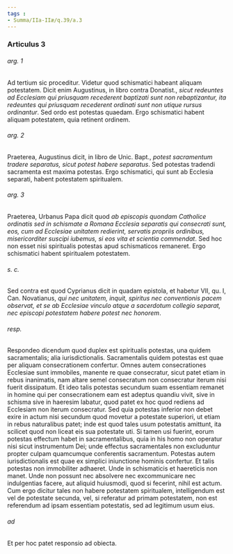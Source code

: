 ```yaml
---
tags : 
- Summa/IIa-IIæ/q.39/a.3
---
```


### Articulus 3

###### arg. 1
Ad tertium sic proceditur. Videtur quod schismatici habeant aliquam potestatem. Dicit enim Augustinus, in libro contra Donatist., *sicut redeuntes ad Ecclesiam qui priusquam recederent baptizati sunt non rebaptizantur, ita redeuntes qui priusquam recederent ordinati sunt non utique rursus ordinantur*. Sed ordo est potestas quaedam. Ergo schismatici habent aliquam potestatem, quia retinent ordinem.

###### arg. 2
Praeterea, Augustinus dicit, in libro de Unic. Bapt., *potest sacramentum tradere separatus, sicut potest habere separatus*. Sed potestas tradendi sacramenta est maxima potestas. Ergo schismatici, qui sunt ab Ecclesia separati, habent potestatem spiritualem.

###### arg. 3
Praeterea, Urbanus Papa dicit quod *ab episcopis quondam Catholice ordinatis sed in schismate a Romana Ecclesia separatis qui consecrati sunt, eos, cum ad Ecclesiae unitatem redierint, servatis propriis ordinibus, misericorditer suscipi iubemus, si eos vita et scientia commendat*. Sed hoc non esset nisi spiritualis potestas apud schismaticos remaneret. Ergo schismatici habent spiritualem potestatem.

###### s. c.
Sed contra est quod Cyprianus dicit in quadam epistola, et habetur VII, qu. I, Can. Novatianus, *qui nec unitatem, inquit, spiritus nec conventionis pacem observat, et se ab Ecclesiae vinculo atque a sacerdotum collegio separat, nec episcopi potestatem habere potest nec honorem*.

###### resp.
Respondeo dicendum quod duplex est spiritualis potestas, una quidem sacramentalis; alia iurisdictionalis. Sacramentalis quidem potestas est quae per aliquam consecrationem confertur. Omnes autem consecrationes Ecclesiae sunt immobiles, manente re quae consecratur, sicut patet etiam in rebus inanimatis, nam altare semel consecratum non consecratur iterum nisi fuerit dissipatum. Et ideo talis potestas secundum suam essentiam remanet in homine qui per consecrationem eam est adeptus quandiu vivit, sive in schisma sive in haeresim labatur, quod patet ex hoc quod rediens ad Ecclesiam non iterum consecratur. Sed quia potestas inferior non debet exire in actum nisi secundum quod movetur a potestate superiori, ut etiam in rebus naturalibus patet; inde est quod tales usum potestatis amittunt, ita scilicet quod non liceat eis sua potestate uti. Si tamen usi fuerint, eorum potestas effectum habet in sacramentalibus, quia in his homo non operatur nisi sicut instrumentum Dei; unde effectus sacramentales non excluduntur propter culpam quamcumque conferentis sacramentum. Potestas autem iurisdictionalis est quae ex simplici iniunctione hominis confertur. Et talis potestas non immobiliter adhaeret. Unde in schismaticis et haereticis non manet. Unde non possunt nec absolvere nec excommunicare nec indulgentias facere, aut aliquid huiusmodi, quod si fecerint, nihil est actum. Cum ergo dicitur tales non habere potestatem spiritualem, intelligendum est vel de potestate secunda, vel, si referatur ad primam potestatem, non est referendum ad ipsam essentiam potestatis, sed ad legitimum usum eius.

###### ad 
Et per hoc patet responsio ad obiecta.

